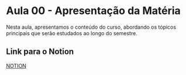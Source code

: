 # Aula 00 - Apresentação da Matéria

Nesta aula, apresentamos o conteúdo do curso, abordando os tópicos principais que serão estudados ao longo do semestre.

## Link para o Notion

[NOTION](https://jgabsx.notion.site/Aula-00-Apresenta-o-da-Mat-ria-f97add263ad14d17b2a277f6d7e852b7)